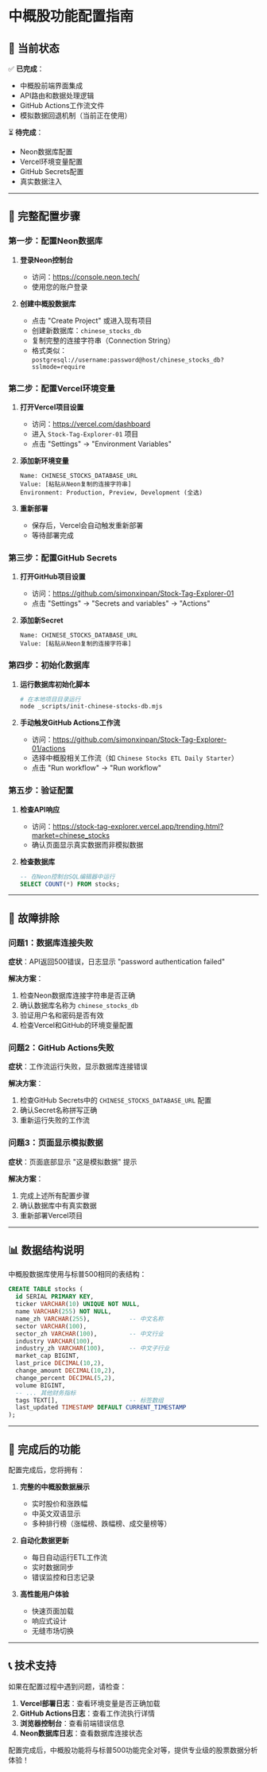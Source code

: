 # 中概股功能配置指南

## 🎯 当前状态

✅ **已完成**：
- 中概股前端界面集成
- API路由和数据处理逻辑
- GitHub Actions工作流文件
- 模拟数据回退机制（当前正在使用）

⏳ **待完成**：
- Neon数据库配置
- Vercel环境变量配置
- GitHub Secrets配置
- 真实数据注入


---

## 🚀 完整配置步骤

### 第一步：配置Neon数据库

1. **登录Neon控制台**
   - 访问：https://console.neon.tech/
   - 使用您的账户登录

2. **创建中概股数据库**
   - 点击 "Create Project" 或进入现有项目
   - 创建新数据库：`chinese_stocks_db`
   - 复制完整的连接字符串（Connection String）
   - 格式类似：`postgresql://username:password@host/chinese_stocks_db?sslmode=require`

### 第二步：配置Vercel环境变量

1. **打开Vercel项目设置**
   - 访问：https://vercel.com/dashboard
   - 进入 `Stock-Tag-Explorer-01` 项目
   - 点击 "Settings" → "Environment Variables"

2. **添加新环境变量**
   ```
   Name: CHINESE_STOCKS_DATABASE_URL
   Value: [粘贴从Neon复制的连接字符串]
   Environment: Production, Preview, Development (全选)
   ```

3. **重新部署**
   - 保存后，Vercel会自动触发重新部署
   - 等待部署完成

### 第三步：配置GitHub Secrets

1. **打开GitHub项目设置**
   - 访问：https://github.com/simonxinpan/Stock-Tag-Explorer-01
   - 点击 "Settings" → "Secrets and variables" → "Actions"

2. **添加新Secret**
   ```
   Name: CHINESE_STOCKS_DATABASE_URL
   Value: [粘贴从Neon复制的连接字符串]
   ```

### 第四步：初始化数据库

1. **运行数据库初始化脚本**
   ```bash
   # 在本地项目目录运行
   node _scripts/init-chinese-stocks-db.mjs
   ```

2. **手动触发GitHub Actions工作流**
   - 访问：https://github.com/simonxinpan/Stock-Tag-Explorer-01/actions
   - 选择中概股相关工作流（如 `Chinese Stocks ETL Daily Starter`）
   - 点击 "Run workflow" → "Run workflow"

### 第五步：验证配置

1. **检查API响应**
   - 访问：https://stock-tag-explorer.vercel.app/trending.html?market=chinese_stocks
   - 确认页面显示真实数据而非模拟数据

2. **检查数据库**
   ```sql
   -- 在Neon控制台SQL编辑器中运行
   SELECT COUNT(*) FROM stocks;
   ```

---

## 🔧 故障排除

### 问题1：数据库连接失败
**症状**：API返回500错误，日志显示 "password authentication failed"

**解决方案**：
1. 检查Neon数据库连接字符串是否正确
2. 确认数据库名称为 `chinese_stocks_db`
3. 验证用户名和密码是否有效
4. 检查Vercel和GitHub的环境变量配置

### 问题2：GitHub Actions失败
**症状**：工作流运行失败，显示数据库连接错误

**解决方案**：
1. 检查GitHub Secrets中的 `CHINESE_STOCKS_DATABASE_URL` 配置
2. 确认Secret名称拼写正确
3. 重新运行失败的工作流

### 问题3：页面显示模拟数据
**症状**：页面底部显示 "这是模拟数据" 提示

**解决方案**：
1. 完成上述所有配置步骤
2. 确认数据库中有真实数据
3. 重新部署Vercel项目

---

## 📊 数据结构说明

中概股数据库使用与标普500相同的表结构：

```sql
CREATE TABLE stocks (
  id SERIAL PRIMARY KEY,
  ticker VARCHAR(10) UNIQUE NOT NULL,
  name VARCHAR(255) NOT NULL,
  name_zh VARCHAR(255),           -- 中文名称
  sector VARCHAR(100),
  sector_zh VARCHAR(100),         -- 中文行业
  industry VARCHAR(100),
  industry_zh VARCHAR(100),       -- 中文子行业
  market_cap BIGINT,
  last_price DECIMAL(10,2),
  change_amount DECIMAL(10,2),
  change_percent DECIMAL(5,2),
  volume BIGINT,
  -- ... 其他财务指标
  tags TEXT[],                    -- 标签数组
  last_updated TIMESTAMP DEFAULT CURRENT_TIMESTAMP
);
```

---

## 🎉 完成后的功能

配置完成后，您将拥有：

1. **完整的中概股数据展示**
   - 实时股价和涨跌幅
   - 中英文双语显示
   - 多种排行榜（涨幅榜、跌幅榜、成交量榜等）

2. **自动化数据更新**
   - 每日自动运行ETL工作流
   - 实时数据同步
   - 错误监控和日志记录

3. **高性能用户体验**
   - 快速页面加载
   - 响应式设计
   - 无缝市场切换

---

## 📞 技术支持

如果在配置过程中遇到问题，请检查：

1. **Vercel部署日志**：查看环境变量是否正确加载
2. **GitHub Actions日志**：查看工作流执行详情
3. **浏览器控制台**：查看前端错误信息
4. **Neon数据库日志**：查看数据库连接状态

配置完成后，中概股功能将与标普500功能完全对等，提供专业级的股票数据分析体验！